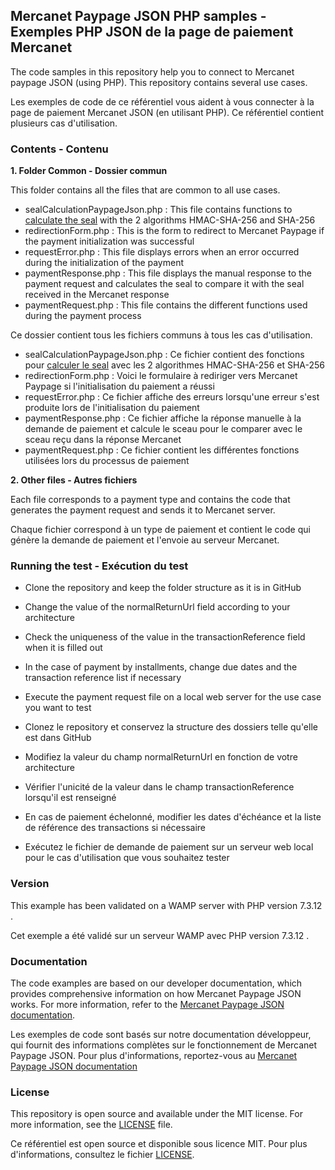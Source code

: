 ## Mercanet Paypage JSON PHP samples - Exemples PHP JSON de la page de paiement Mercanet
The code samples in this repository help you to connect to Mercanet paypage JSON (using PHP). This repository contains several use cases.

Les exemples de code de ce référentiel vous aident à vous connecter à la page de paiement Mercanet JSON (en utilisant PHP). Ce référentiel contient plusieurs cas d'utilisation.

### Contents - Contenu
 **1. Folder Common - Dossier commun**

This folder contains all the files that are common to all use cases.
- sealCalculationPaypageJson.php : This file contains functions to [calculate the seal](https://documentation.mercanet.bnpparibas.net/index.php?title=Connecteur_JSON#Calcul_de_la_donn.C3.A9e_Seal) with the 2 algorithms HMAC-SHA-256 and SHA-256
- redirectionForm.php : This is the form to redirect to Mercanet Paypage if the payment initialization was successful
- requestError.php : This file displays errors when an error occurred during the initialization of the payment
- paymentResponse.php : This file displays the manual response to the payment request and calculates the seal to compare it with the seal received in the Mercanet response
- paymentRequest.php : This file contains the different functions used during the payment process


Ce dossier contient tous les fichiers communs à tous les cas d'utilisation.
- sealCalculationPaypageJson.php : Ce fichier contient des fonctions pour [calculer le seal](https://documentation.mercanet.bnpparibas.net/index.php?title=Connecteur_JSON#Calcul_de_la_donn.C3.A9e_Seal) avec les 2 algorithmes HMAC-SHA-256 et SHA-256
- redirectionForm.php : Voici le formulaire à rediriger vers Mercanet Paypage si l'initialisation du paiement a réussi
- requestError.php : Ce fichier affiche des erreurs lorsqu'une erreur s'est produite lors de l'initialisation du paiement
- paymentResponse.php : Ce fichier affiche la réponse manuelle à la demande de paiement et calcule le sceau pour le comparer avec le sceau reçu dans la réponse Mercanet
- paymentRequest.php : Ce fichier contient les différentes fonctions utilisées lors du processus de paiement


 **2. Other files - Autres fichiers**

Each file corresponds to a payment type and contains the code that generates the payment request and sends it to Mercanet server.

Chaque fichier correspond à un type de paiement et contient le code qui génère la demande de paiement et l'envoie au serveur Mercanet.

### Running the test - Exécution du test
- Clone the repository and keep the folder structure as it is in GitHub
- Change the value of the normalReturnUrl field according to your architecture
- Check the uniqueness of the value in the transactionReference field when it is filled out
- In the case of payment by installments, change due dates and the transaction reference list if necessary
- Execute the payment request file on a local web server for the use case you want to test

- Clonez le repository et conservez la structure des dossiers telle qu'elle est dans GitHub
- Modifiez la valeur du champ normalReturnUrl en fonction de votre architecture
- Vérifier l'unicité de la valeur dans le champ transactionReference lorsqu'il est renseigné
- En cas de paiement échelonné, modifier les dates d'échéance et la liste de référence des transactions si nécessaire
- Exécutez le fichier de demande de paiement sur un serveur web local pour le cas d'utilisation que vous souhaitez tester

### Version
This example has been validated on a WAMP server with PHP version 7.3.12 .

Cet exemple a été validé sur un serveur WAMP avec PHP version 7.3.12 .

### Documentation
The code examples are based on our developer documentation, which provides comprehensive information on how Mercanet Paypage JSON works. For more information, refer to the [Mercanet Paypage JSON documentation](https://documentation.mercanet.bnpparibas.net/index.php?title=Accueil).

Les exemples de code sont basés sur notre documentation développeur, qui fournit des informations complètes sur le fonctionnement de Mercanet Paypage JSON. Pour plus d'informations, reportez-vous au [Mercanet Paypage JSON documentation](https://documentation.mercanet.bnpparibas.net/index.php?title=Accueil)

### License
This repository is open source and available under the MIT license. For more information, see the [LICENSE](LICENSE) file.

Ce référentiel est open source et disponible sous licence MIT. Pour plus d'informations, consultez le fichier [LICENSE](LICENSE).